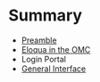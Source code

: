 # Summary

* [Preamble](README.md)
* [Eloqua in the OMC](chapter1.md)
* Login Portal
* [General Interface](general-interface.md)

